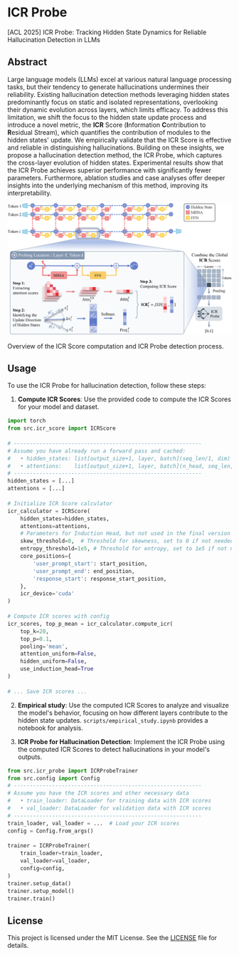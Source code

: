 # ICR Probe
[ACL 2025] ICR Probe: Tracking Hidden State Dynamics for Reliable Hallucination Detection in LLMs
## Abstract
Large language models (LLMs) excel at various natural language processing tasks, but their tendency to generate hallucinations undermines their reliability. Existing hallucination detection methods leveraging hidden states predominantly focus on static and isolated representations, overlooking their dynamic evolution across layers, which limits efficacy. To address this limitation, we shift the focus to the hidden state update process and introduce a novel metric, the **ICR** Score (**I**nformation **C**ontribution to **R**esidual Stream), which quantifies the contribution of modules to the hidden states' update. We empirically validate that the ICR Score is effective and reliable in distinguishing hallucinations. Building on these insights, we propose a hallucination detection method, the ICR Probe, which captures the cross-layer evolution of hidden states. Experimental results show that the ICR Probe achieves superior performance with significantly fewer parameters. Furthermore, ablation studies and case analyses offer deeper insights into the underlying mechanism of this method, improving its interpretability.



![ICR Probe Overview](figure/overview_v2.png)

Overview of the ICR Score computation and ICR Probe detection process.

## Usage
To use the ICR Probe for hallucination detection, follow these steps:
1. **Compute ICR Scores**: Use the provided code to compute the ICR Scores for your model and dataset.

```python
import torch
from src.icr_score import ICRScore

# -----------------------------------------------------------
# Assume you have already run a forward pass and cached:
#   • hidden_states: list[output_size+1, layer, batch](seq_len/1, dim)
#   • attentions:    list[output_size+1, layer, batch](n_head, seq_len, seq_len)
# -----------------------------------------------------------
hidden_states = [...] 
attentions = [...] 

# Initialize ICR Score calculator
icr_calculator = ICRScore(
    hidden_states=hidden_states,
    attentions=attentions,
    # Parameters for Induction Head, but not used in the final version
    skew_threshold=0,  # Threshold for skewness, set to 0 if not needed
    entropy_threshold=1e5, # Threshold for entropy, set to 1e5 if not needed
    core_positions={
        'user_prompt_start': start_position,  
        'user_prompt_end': end_position,  
        'response_start': response_start_position,  
    },
    icr_device='cuda'
)

# Compute ICR scores with config
icr_scores, top_p_mean = icr_calculator.compute_icr(
    top_k=20,
    top_p=0.1, 
    pooling='mean',
    attention_uniform=False,
    hidden_uniform=False,
    use_induction_head=True
)

# ... Save ICR scores ...
```
2. **Empirical study**: Use the computed ICR Scores to analyze and visualize the model's behavior, focusing on how different layers contribute to the hidden state updates. `scripts/empirical_study.ipynb` provides a notebook for analysis.

3. **ICR Probe for Hallucination Detection**: Implement the ICR Probe using the computed ICR Scores to detect hallucinations in your model's outputs.

```python
from src.icr_probe import ICRProbeTrainer
from src.config import Config
# -----------------------------------------------------------
# Assume you have the ICR scores and other necessary data
#   • train_loader: DataLoader for training data with ICR scores
#   • val_loader: DataLoader for validation data with ICR scores
# -----------------------------------------------------------
train_loader, val_loader = ...  # Load your ICR scores 
config = Config.from_args()
    
trainer = ICRProbeTrainer(
    train_loader=train_loader,
    val_loader=val_loader,
    config=config,
)
trainer.setup_data()
trainer.setup_model()
trainer.train()
```
## License
This project is licensed under the MIT License. See the [LICENSE](LICENSE) file for details.

